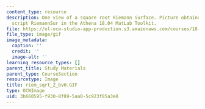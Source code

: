 ```yaml
---
content_type: resource
description: One view of a square root Riemann Surface. Picture obtained using the
  script RiemannSur in the Athena 18.04 MatLab Toolkit.
file: https://ol-ocw-studio-app-production.s3.amazonaws.com/courses/18-04-complex-variables-with-applications-fall-1999/3b660595f9308f895aa05c923f85a3e8_riem_sqrt_Z_bvH.GIF
file_type: image/gif
image_metadata:
  caption: ''
  credit: ''
  image-alt: ''
learning_resource_types: []
parent_title: Study Materials
parent_type: CourseSection
resourcetype: Image
title: riem_sqrt_Z_bvH.GIF
type: OCWImage
uid: 3b660595-f930-8f89-5aa0-5c923f85a3e8
---
```

